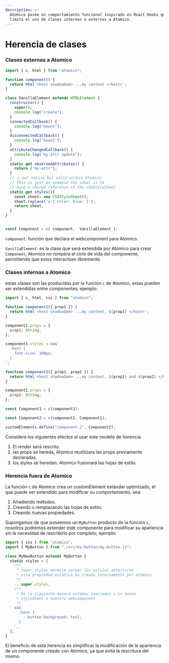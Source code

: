 ```yaml
---
description: >-
  Atomico posee un comportamiento funcional inspirado en React Hooks que no
  limita el uso de clases internas o externas a Atomico.
---
```


# Herencia de clases

### Clases externas a Atomico

```javascript
import { c, html } from "atomico";

function component() {
  return html`<host shadowDom> ...my content </host>`;
}

class VanillaElement extends HTMLElement {
  constructor() {
    super();
    console.log("create");
  }
  connectedCallback() {
    console.log("mount");
  }
  disconnectedCallback() {
    console.log("mount");
  }
  attributeChangedCallback() {
    console.log("my-attr update");
  }
  static get observedAttributes() {
    return ["my-attr"];
  }
  // ⚠️ not native but valid within Atomico.
  // this is just an example the ideal is to 
  // have a shared reference of the CSSStyleSheet
  static get styles(){
    const sheet= new CSSStyleSheet();
    sheet.replace('a { color: blue; }');
    return sheet;
  }
}


const Component = c( component,  VanillaElement );
```

`component`: función que declara el webcomponent para Atomico.

`VanillaElement`: es la clase que será extendida por Atomico para crear `Component`, Atomico no romperá el ciclo de vida del componente, permitiendo que estos interactúen libremente.

### Clases internas a Atomico

estas clases son las producidas por la función `c` de Atomico, estas pueden ser extendidas entre componentes, ejemplo:

```javascript
import { c, html, css } from "atomico";

function component1({ prop1 }) {
  return html`<host shadowDom> ...my content, ${prop1} </host>`;
}

component1.props = {
  prop1: String,
};

component1.styles = css`
  :host {
    font-size: 100px;
  }
`;

function component2({ prop1, prop2 }) {
  return html`<host shadowDom> ...my content, ${prop1} and ${prop2} </host>`;
}

component2.props = {
  prop2: String,
};

const Component1 = c(component1);

const Component2 = c(component2, Component1);

customElements.define("component-2", Component2);

```

Considere los siguientes efectos al usar este modelo de herencia:

1. El render será rescrito.
2. las props se hereda, Atomico reutilizara las props previamente declaradas.
3. los styles se heredan. Atomico fusionará las hojas de estilo. 

### Herencia fuera de Atomico

La función `c` de Atomico crea un customElement estándar optimizado, el que puede ser extendido para modificar su comportamiento, sea: 

1. Añadiendo métodos.
2. Creando o remplazando las hojas de estilo. 
3. Creando nuevas propiedades.

Supongamos de que poseemos un `MyButton` producto de la función `c`, nosotros podremos extender este componente para modificar su apariencia sin la necesidad de rescribirlo por completo, ejemplo:

```javascript
import { css } from "atomico";
import { MyButton } from "./src/my-button/my-button.js";

class MyNewButton extends MyButton {
  static styles = [
    /**
     * super.styles permite cargar los estilos anteriores
     * esta propiedad estática es creada internamente por atomico
     */
    ...super.styles,
    /**
     * De la siguiente manera estamos asociados a un nuevo
     * styleSheet a nuestro webcomponent
     */
    css`
      :host {
        --button-background: teal;
      }
    `,
  ];
}
```

El beneficio de esta herencia es simplificar la modificación de la apariencia de un componente creado con Atomico, ya que evita la rescritura del mismo. 

